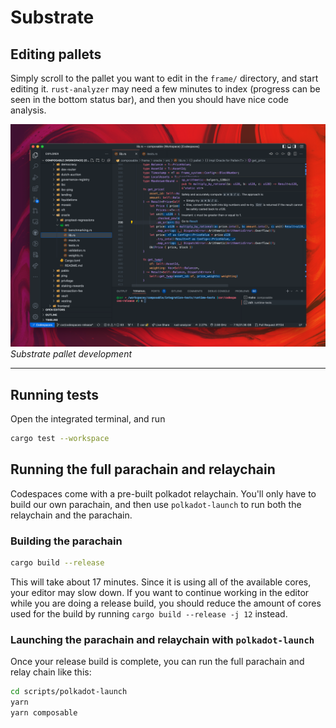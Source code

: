 # Substrate

## Editing pallets

Simply scroll to the pallet you want to edit in the `frame/` directory, and start editing it. `rust-analyzer` may need a few minutes to index (progress can be seen in the bottom status bar), and then you should have nice code analysis.

![Substrate pallet development](./substrate-pallet-development.png)
*Substrate pallet development*

---

## Running tests

Open the integrated terminal, and run

```bash
cargo test --workspace
```

## Running the full parachain and relaychain

Codespaces come with a pre-built polkadot relaychain. You'll only have to build our own parachain, and then use `polkadot-launch` to run both the relaychain and the parachain.

### Building the parachain

```bash
cargo build --release
```

This will take about 17 minutes. Since it is using all of the available cores, your editor may slow down. If you want to continue working in the editor while you are doing a release build, you should reduce the amount of cores used for the build by running `cargo build --release -j 12` instead.


### Launching the parachain and relaychain with `polkadot-launch`

Once your release build is complete, you can run the full parachain and relay chain like this:

```bash
cd scripts/polkadot-launch
yarn
yarn composable
```
